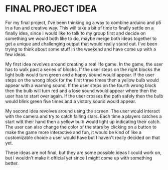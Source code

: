 # FINAL PROJECT IDEA

For my final project, I've been thinking og a way to combine arduino and p5 in a fun and creative way. This will take a bit of time to finally settle on a finally idea, since I would like to talk to my group first and decide on something we would both like to do, maybe merge both ideas together to get a unique and challenging output that would really stand out. I've been trying to think about some stuff in the weekend and have come up with a few ideas.

My first idea revolves around creating a real life game. In the game, the user has to walk past a series of blocks. If the user steps on the right blocks the light bulb would turn green and a happy sound would appear. If the user steps on the wrong block for the first three times then a yellow bulb would appear with a warning sound. If the user steps on the fourth wrong block then the bulb will turn red and a lose sound would appear where then the user has to start over again. If the user crosses the path safely then the bulb would blink green five times and a victory sound would appear.

My second idea revolves around using the screen. The user would interact with the camera and try to catch falling stars. Each time a players catches a start witt their hand then a yellow bulb would light up indicating their catch. The user can also change the color of the stars by clicking on a button to make the game more interactive and fun, it would be kind of like a customizable choice a user would have but I haven't really decided on that yet.

These ideas are not final, but they are some possible ideas I could work on, but I wouldn't make it official yet since I might come up with something better.
